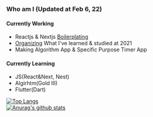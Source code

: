 ### Who am I (Updated at Feb 6, 22)

#### Currently Working

- Reactjs & Nextjs [Boilerplating](https://nextjs-test-template.herokuapp.com)
- [Organizing](https://woodi97.github.io) What I've learned & studied at 2021
- Making Algorithm App & Specific Purpose Timer App

#### Currently Learning

- JS(React&Next, Nest)
- Algirhtm(Gold III)
- Flutter(Dart)

[![Top Langs](https://github-readme-stats.vercel.app/api/top-langs/?username=woodi97&layout=compact)](https://github.com/anuraghazra/github-readme-stats)</br>
[![Anurag's github stats](https://github-readme-stats.vercel.app/api?username=woodi97)](https://github.com/anuraghazra/github-readme-stats)
